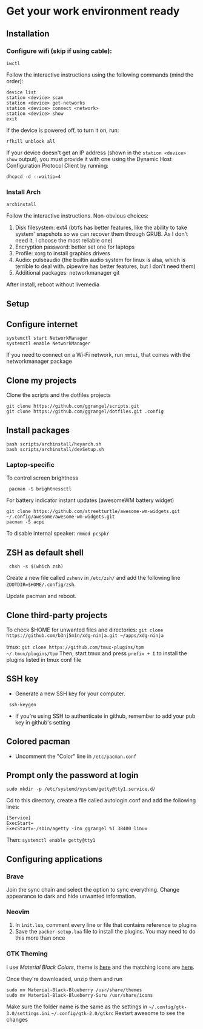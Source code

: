 # Get your work environment ready

## Installation

### Configure wifi (skip if using cable):
```shell
iwctl
```

Follow the interactive instructions using the following commands (mind the order):

```shell
device list
station <device> scan
station <device> get-networks
station <device> connect <network>
station <device> show
exit
```
If the device is powered off, to turn it on, run:

```shell
rfkill unblock all
```
If your device doesn't get an IP address (shown in the `station <device> show` output), you must provide it with one using the Dynamic Host Configuration Protocol Client by running:

```
dhcpcd -d --waitip=4
```

### Install Arch

```shell
archinstall
```

Follow the interactive instructions. Non-obvious choices:
1. Disk filesystem: ext4 (btrfs has better features, like the ability to take system' snapshots so we can recover them through GRUB. As I don't need it, I choose the most reliable one) 
2. Encryption password: better set one for laptops
3. Profile: xorg to install graphics drivers
4. Audio: pulseaudio (the builtin audio system for linux is alsa, which is terrible to deal with. pipewire has better features, but I don't need them)
5. Additional packages: networkmanager git

After install, reboot without livemedia
  
## Setup

## Configure internet

```shell
systemctl start NetworkManager
systemctl enable NetworkManager
```
If you need to connect on a Wi-Fi network, run `nmtui`, that comes with the networkmanager package

## Clone my projects

Clone the scripts and the dotfiles projects

```shell
git clone https://github.com/ggrangel/scripts.git
git clone https://github.com/ggrangel/dotfiles.git .config
```
## Install packages

```shell
bash scripts/archinstall/heyarch.sh
bash scripts/archinstall/devSetup.sh
```

### Laptop-specific

To control screen brightness
```shell
 pacman -S brightnessctl
```

For battery indicator instant updates (awesomeWM battery widget)

```shell
git clone https://github.com/streetturtle/awesome-wm-widgets.git ~/.config/awesome/awesome-wm-widgets.git
pacman -S acpi
```

To disable internal speaker: `rmmod pcspkr`

## ZSH as default shell

```shell
 chsh -s $(which zsh)
```

Create a new file called `zshenv` in `/etc/zsh/` and add the following line `ZDOTDIR=$HOME/.config/zsh`. 
  
Update pacman and reboot.

## Clone third-party projects

To check $HOME for unwanted files and directories: `git clone https://github.com/b3nj5m1n/xdg-ninja.git ~/apps/xdg-ninja`

tmux: `git clone https://github.com/tmux-plugins/tpm ~/.tmux/plugins/tpm`
Then, start tmux and press `prefix + I` to install the plugins listed in tmux conf file

## SSH key

- Generate a new SSH key for your computer.

```shell
 ssh-keygen
```

- If you're using SSH to authenticate in github, remember to add your pub key in github's setting

## Colored pacman

- Uncomment the "Color" line in `/etc/pacman.conf`

## Prompt only the password at login

```shell
sudo mkdir -p /etc/systemd/system/getty@tty1.service.d/
```

Cd to this directory, create a file called autologin.conf and add the following lines:

```
[Service]
ExecStart=
ExecStart=-/sbin/agetty -ino ggrangel %I 38400 linux
```

Then: `systemctl enable getty@tty1`

## Configuring applications

### Brave

Join the sync chain and select the option to sync everything.
Change appearance to dark and hide unwanted information.

### Neovim

1. In `init.lua`, comment every line or file that contains reference to plugins
2. Save the `packer-setup.lua` file to install the plugins. You may need to do this more than once

### GTK Theming

I use *Material Black Colors*, theme is [here](https://www.gnome-look.org/p/1316887/) and the matching icons are [here](https://www.pling.com/p/1333360/).

Once they're downloaded, unzip them and run

```shell
sudo mv Material-Black-Blueberry /usr/share/themes
sudo mv Material-Black-Blueberry-Suru /usr/share/icons
```

Make sure the folder name is the same as the settings in `~/.config/gtk-3.0/settings.ini` `~/.config/gtk-2.0/gtkrc` 
Restart awesome to see the changes 

